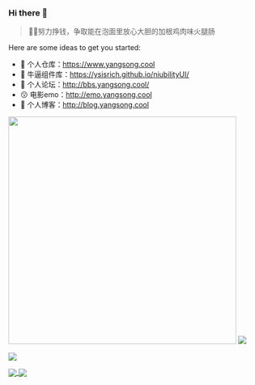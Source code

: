 ### Hi there 👋


> 🤪🤪努力挣钱，争取能在泡面里放心大胆的加根鸡肉味火腿肠

Here are some ideas to get you started:

- 🔭 个人仓库：https://www.yangsong.cool
- 🌱 牛逼组件库：https://ysisrich.github.io/niubilityUI/
- 👯 个人论坛：http://bbs.yangsong.cool/
- 😗 电影emo：http://emo.yangsong.cool
- 🤔 个人博客：http://blog.yangsong.cool


<p align="left">
    <img  style="width:450px;" src="https://github-readme-stats.vercel.app/api?username=ysisrich&theme=tokyonight&hide_title=true&locale=cn&show_icons=true&line_height=22&hide_border=true" />
    <img  src="https://github-readme-stats.vercel.app/api/top-langs/?username=ysisrich&layout=compact&theme=tokyonight&hide_title=true&hide_border=true" />
</p>

<p align="left" style="display:flex">
    <img  src="https://cdn.jsdelivr.net/gh/ysisrich/Assets/readme/readme.gif" />
    <div style="width:200px">
        <a href="https://github.com/ysisrich/niubilityUI">
          <img align="center" src="https://github-readme-stats.vercel.app/api/pin/?username=ysisrich&repo=niubilityUI&theme=tokyonight&hide_border=true" />
        </a>
        <a href="https://github.com/ysisrich/personal-navigatio">
          <img align="center" src="https://github-readme-stats.vercel.app/api/pin/?username=ysisrich&repo=personal-navigation&theme=tokyonight&hide_border=true" />
        </a>
    </div>
</p>




